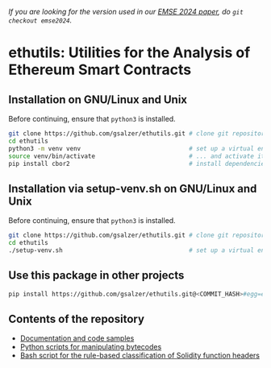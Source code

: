 *If you are looking for the version used in our [EMSE 2024 paper](https://arxiv.org/abs/2303.10517), do `git checkout emse2024`.*

# ethutils: Utilities for the Analysis of Ethereum Smart Contracts

## Installation on GNU/Linux and Unix

Before continuing, ensure that `python3` is installed.

```bash
git clone https://github.com/gsalzer/ethutils.git # clone git repository
cd ethutils
python3 -m venv venv                              # set up a virtual environment for Python
source venv/bin/activate                          # ... and activate it
pip install cbor2                                 # install dependencies
```

## Installation via setup-venv.sh on GNU/Linux and Unix

Before continuing, ensure that `python3` is installed.

```bash
git clone https://github.com/gsalzer/ethutils.git # clone git repository
cd ethutils
./setup-venv.sh                                   # set up a virtual environment for Python, install poetry and install the tools
```

## Use this package in other projects

```bash
pip install https://github.com/gsalzer/ethutils.git@<COMMIT_HASH>#egg=ethutils                    # install the repository from GitHub
```

## Contents of the repository

* [Documentation and code samples](doc)
* [Python scripts for manipulating bytecodes](ethutils)
* [Bash script for the rule-based classification of Solidity function headers](headers)
